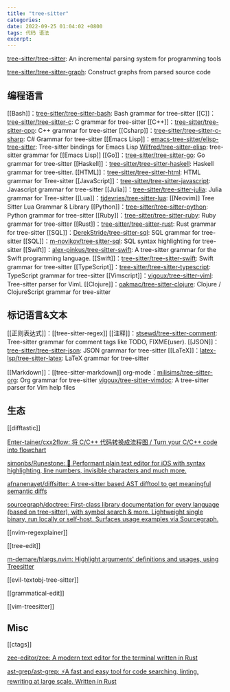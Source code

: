 ```yaml
---
title: "tree-sitter"
categories: 
date: 2022-09-25 01:04:02 +0800
tags: 代码 语法
excerpt: 
---
```


[tree-sitter/tree-sitter](https://github.com/tree-sitter/tree-sitter): An incremental parsing system for programming tools

[tree-sitter/tree-sitter-graph](https://github.com/tree-sitter/tree-sitter-graph): Construct graphs from parsed source code

## 编程语言

[[Bash]]：[tree-sitter/tree-sitter-bash](https://github.com/tree-sitter/tree-sitter-bash): Bash grammar for tree-sitter
[[C]]：[tree-sitter/tree-sitter-c](https://github.com/tree-sitter/tree-sitter-c): C grammar for tree-sitter
[[C++]]：[tree-sitter/tree-sitter-cpp](https://github.com/tree-sitter/tree-sitter-cpp): C++ grammar for tree-sitter
[[Csharp]]：[tree-sitter/tree-sitter-c-sharp](https://github.com/tree-sitter/tree-sitter-c-sharp): C# Grammar for tree-sitter
[[Emacs Lisp]]：[emacs-tree-sitter/elisp-tree-sitter](https://github.com/emacs-tree-sitter/elisp-tree-sitter): Tree-sitter bindings for Emacs Lisp
[Wilfred/tree-sitter-elisp](https://github.com/Wilfred/tree-sitter-elisp): tree-sitter grammar for [[Emacs Lisp]]
[[Go]]：[tree-sitter/tree-sitter-go](https://github.com/tree-sitter/tree-sitter-go): Go grammar for tree-sitter
[[Haskell]]：[tree-sitter/tree-sitter-haskell](https://github.com/tree-sitter/tree-sitter-haskell): Haskell grammar for tree-sitter.
[[HTML]]：[tree-sitter/tree-sitter-html](https://github.com/tree-sitter/tree-sitter-html): HTML grammar for Tree-sitter
[[JavaScript]]：[tree-sitter/tree-sitter-javascript](https://github.com/tree-sitter/tree-sitter-javascript): Javascript grammar for tree-sitter
[[Julia]]：[tree-sitter/tree-sitter-julia](https://github.com/tree-sitter/tree-sitter-julia): Julia grammar for Tree-sitter
[[Lua]]：[tjdevries/tree-sitter-lua](https://github.com/tjdevries/tree-sitter-lua): [[Neovim]] Tree Sitter Lua Grammar & Library
[[Python]]：[tree-sitter/tree-sitter-python](https://github.com/tree-sitter/tree-sitter-python): Python grammar for tree-sitter
[[Ruby]]：[tree-sitter/tree-sitter-ruby](https://github.com/tree-sitter/tree-sitter-ruby): Ruby grammar for tree-sitter
[[Rust]]：[tree-sitter/tree-sitter-rust](https://github.com/tree-sitter/tree-sitter-rust): Rust grammar for tree-sitter
[[SQL]]：[DerekStride/tree-sitter-sql](https://github.com/DerekStride/tree-sitter-sql): SQL grammar for tree-sitter
[[SQL]]：[m-novikov/tree-sitter-sql](https://github.com/m-novikov/tree-sitter-sql): SQL syntax highlighting for tree-sitter
[[Swift]]：[alex-pinkus/tree-sitter-swift](https://github.com/alex-pinkus/tree-sitter-swift): A tree-sitter grammar for the Swift programming language.
[[Swift]]：[tree-sitter/tree-sitter-swift](https://github.com/tree-sitter/tree-sitter-swift): Swift grammar for tree-sitter
[[TypeScript]]：[tree-sitter/tree-sitter-typescript](https://github.com/tree-sitter/tree-sitter-typescript): TypeScript grammar for tree-sitter
[[Vimscript]]：[vigoux/tree-sitter-viml](https://github.com/vigoux/tree-sitter-viml): Tree-sitter parser for VimL
[[Clojure]]：[oakmac/tree-sitter-clojure](https://github.com/oakmac/tree-sitter-clojure): Clojure / ClojureScript grammar for tree-sitter









## 标记语言&文本

[[正则表达式]]：[[tree-sitter-regex]]
[[注释]]：[stsewd/tree-sitter-comment](https://github.com/stsewd/tree-sitter-comment): Tree-sitter grammar for comment tags like TODO, FIXME(user).
[[JSON]]：[tree-sitter/tree-sitter-json](https://github.com/tree-sitter/tree-sitter-json): JSON grammar for tree-sitter
[[LaTeX]]：[latex-lsp/tree-sitter-latex](https://github.com/latex-lsp/tree-sitter-latex): LaTeX grammar for tree-sitter

[[Markdown]]：[[tree-sitter-markdown]]
org-mode：[milisims/tree-sitter-org](https://github.com/milisims/tree-sitter-org): Org grammar for tree-sitter
[vigoux/tree-sitter-vimdoc](https://github.com/vigoux/tree-sitter-vimdoc): A tree-sitter parser for Vim help files


## 生态

[[difftastic]]

[Enter-tainer/cxx2flow: 将 C/C++ 代码转换成流程图 / Turn your C/C++ code into flowchart](https://github.com/Enter-tainer/cxx2flow)

[simonbs/Runestone: 📝 Performant plain text editor for iOS with syntax highlighting, line numbers, invisible characters and much more.](https://github.com/simonbs/Runestone)

[afnanenayet/diffsitter: A tree-sitter based AST difftool to get meaningful semantic diffs](https://github.com/afnanenayet/diffsitter)

[sourcegraph/doctree: First-class library documentation for every language (based on tree-sitter), with symbol search & more. Lightweight single binary, run locally or self-host. Surfaces usage examples via Sourcegraph.](https://github.com/sourcegraph/doctree)

[[nvim-regexplainer]]

[[tree-edit]]

[m-demare/hlargs.nvim: Highlight arguments' definitions and usages, using Treesitter](https://github.com/m-demare/hlargs.nvim)

[[evil-textobj-tree-sitter]]

[[grammatical-edit]]

[[vim-treesitter]]




## Misc

[[ctags]]

[zee-editor/zee: A modern text editor for the terminal written in Rust](https://github.com/zee-editor/zee)


[ast-grep/ast-grep: ⚡A fast and easy tool for code searching, linting, rewriting at large scale. Written in Rust](https://github.com/ast-grep/ast-grep)












